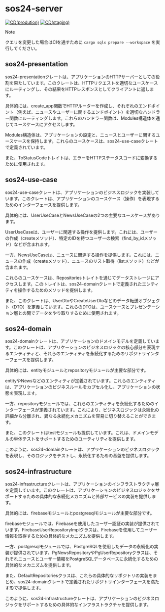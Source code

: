 # sos24-server
[![CD(prodution)](https://github.com/sohosai/sos24-server/actions/workflows/cd.yaml/badge.svg?event=pull_request)](https://github.com/sohosai/sos24-server/actions/workflows/cd.yaml)
[![CD(staging)](https://github.com/sohosai/sos24-server/actions/workflows/cd-staging.yaml/badge.svg?event=pull_request)](https://github.com/sohosai/sos24-server/actions/workflows/cd-staging.yaml)


> [!NOTE]
> クエリを変更した場合はCIを通すために `cargo sqlx prepare --workspace` を実行してください。

## sos24-presentation

sos24-presentationクレートは、アプリケーションのHTTPサーバーとしての役割を果たしています。このクレートは、HTTPリクエストを適切なユースケースにルーティングし、その結果をHTTPレスポンスとしてクライアントに返します。

具体的には、create_app関数でHTTPルーターを作成し、それぞれのエンドポイント（例えば、ニュースやユーザーに関するエンドポイント）を適切なハンドラー関数にルーティングします。これらのハンドラー関数は、Modules構造体を通じてユースケースにアクセスします。

Modules構造体は、アプリケーションの設定と、ニュースとユーザーに関するユースケースを保持します。これらのユースケースは、sos24-use-caseクレートで定義されています。

また、ToStatusCodeトレイトは、エラーをHTTPステータスコードに変換するために使用されます。

## sos24-use-case

sos24-use-caseクレートは、アプリケーションのビジネスロジックを実装しています。このクレートは、アプリケーションのユースケース（操作）を表現するためのインターフェースを提供します。

具体的には、UserUseCaseとNewsUseCaseの2つの主要なユースケースがあります。

UserUseCaseは、ユーザーに関連する操作を提供します。これには、ユーザーの作成（createメソッド）、特定のIDを持つユーザーの検索（find_by_idメソッド）などが含まれます。

一方、NewsUseCaseは、ニュースに関連する操作を提供します。これには、ニュースの作成（createメソッド）、ニュースのリスト取得（listメソッド）などが含まれます。

これらのユースケースは、Repositoriesトレイトを通じてデータストレージにアクセスします。このトレイトは、sos24-domainクレートで定義されたエンティティを操作するためのメソッドを提供します。

また、このクレートは、UserDtoやCreateUserDtoなどのデータ転送オブジェクト（DTO）を定義しています。これらのDTOは、ユースケースとプレゼンテーション層との間でデータをやり取りするために使用されます。

## sos24-domain

sos24-domainクレートは、アプリケーションのドメインモデルを定義しています。このクレートは、アプリケーションのビジネスロジックの核心部分を表現するエンティティと、それらのエンティティを永続化するためのリポジトリインターフェースを提供します。

具体的には、entityモジュールとrepositoryモジュールが主要な部分です。

entityやNewsなどのエンティティが定義されています。これらのエンティティは、アプリケーションのビジネスルールをカプセル化し、アプリケーションの状態を表現します。

一方、repositoryモジュールでは、これらのエンティティを永続化するためのインターフェースが定義されています。これにより、ビジネスロジックは永続化の詳細から分離され、異なる永続化メカニズムを容易に切り替えることができます。

また、このクレートはtestモジュールも提供しています。これは、ドメインモデルの単体テストをサポートするためのユーティリティを提供します。

このように、sos24-domainクレートは、アプリケーションのビジネスロジックを表現し、そのロジックをテストし、永続化するための基盤を提供します。

## sos24-infrastructure

sos24-infrastructureクレートは、アプリケーションのインフラストラクチャ層を定義しています。このクレートは、アプリケーションのビジネスロジックをサポートするための具体的な永続化メカニズムと外部サービスの実装を提供します。

具体的には、firebaseモジュールとpostgresqlモジュールが主要な部分です。

firebaseモジュールでは、Firebaseを使用したユーザー認証の実装が提供されています。FirebaseUserRepositoryImplクラスは、Firebaseを使用してユーザー情報を取得するための具体的なメカニズムを提供します。

一方、postgresqlモジュールでは、PostgreSQLを使用したデータの永続化の実装が提供されています。PgNewsRepositoryやPgUserRepositoryクラスは、それぞれニュースとユーザー情報をPostgreSQLデータベースに永続化するための具体的なメカニズムを提供します。

また、DefaultRepositoriesクラスは、これらの具体的なリポジトリの実装をまとめ、sos24-domainクレートで定義されたリポジトリインターフェースを満たす形で提供します。

このように、sos24-infrastructureクレートは、アプリケーションのビジネスロジックをサポートするための具体的なインフラストラクチャを提供します。

